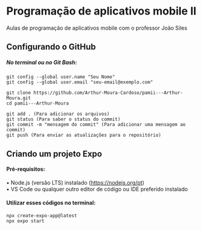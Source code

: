 # Programação de aplicativos mobile II

Aulas de programação de aplicativos mobile com o professor João Siles

## Configurando o GitHub 

##### No terminal ou no Git Bash:

    git config --global user.name "Seu Nome"  
    git config --global user.email "seu-email@exemplo.com"  

    git clone https://github.com/Arthur-Moura-Cardoso/pamii---Arthur-Moura.git
    cd pamii---Arthur-Moura  

    git add . (Para adicionar os arquivos)
    git status (Para saber o status do commit)
    git commit -m "mensagem do commit" (Para adicionar uma mensagem ao commit)
    git push (Para enviar as atualizações para o repositório)



## Criando um projeto Expo

#### Pré-requisitos:  
• Node.js (versão LTS) instalado (https://nodejs.org/pt)  
• VS Code ou qualquer outro editor de código ou IDE preferido instalado

#### Utilizar esses códigos no terminal:  

    npx create-expo-app@latest  
    npx expo start